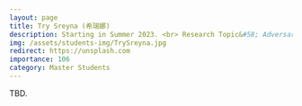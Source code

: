 ```yaml
---
layout: page
title: Try Sreyna (希瑞娜)
description: Starting in Summer 2023. <br> Research Topic&#58; Adversarial Attack &#38; Defense.
img: /assets/students-img/TrySreyna.jpg
redirect: https://unsplash.com
importance: 106
category: Master Students
---
```


TBD.
